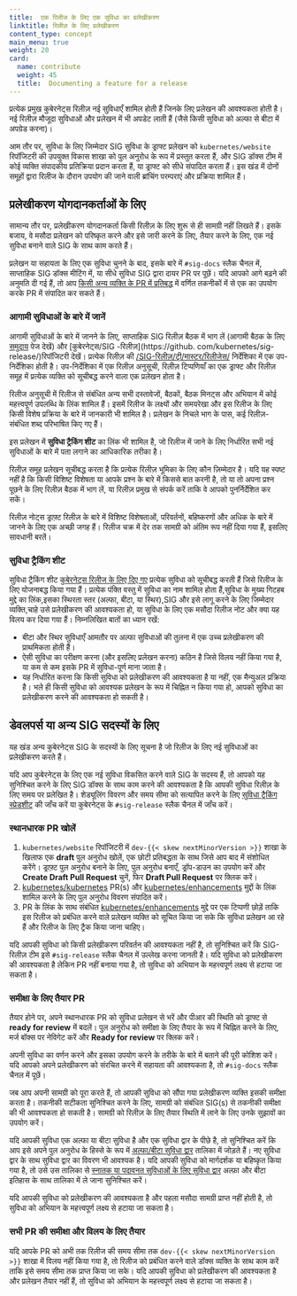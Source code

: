 ```yaml
---
title:  एक रिलीज के लिए एक सुविधा का प्रलेखीकरण
linktitle: रिलीज़ के लिए प्रलेखीकरण
content_type: concept
main_menu: true
weight: 20
card:
  name: contribute
  weight: 45
  title:  Documenting a feature for a release
---
```

<!-- overview -->

प्रत्येक प्रमुख कुबेरनेट्स रिलीज़ नई सुविधाएँ शामिल होती हैं जिनके लिए प्रलेखन की आवश्यकता होती है। नई रिलीज़ मौजूदा सुविधाओं और प्रलेखन में भी अपडेट लाती हैं (जैसे किसी सुविधा को अल्फा से बीटा में अपग्रेड करना)।

आम तौर पर, सुविधा के लिए जिम्मेदार SIG सुविधा के ड्राफ्ट प्रलेखन को `kubernetes/website` रिपॉजिटरी की उपयुक्त विकास शाखा को पुल अनुरोध के रूप में प्रस्तुत करता हैं, और SIG डॉक्स टीम में कोई व्यक्ति संपादकीय प्रतिक्रिया प्रदान करता हैं, या ड्राफ्ट को सीधे संपादित करता हैं। इस खंड में दोनों समूहों द्वारा रिलीज के दौरान उपयोग की जाने वाली ब्रांचिंग परम्पराएं और प्रक्रिया शामिल हैं।



<!-- body -->

## प्रलेखीकरण योगदानकर्ताओं के लिए

सामान्य तौर पर, प्रलेखीकरण योगदानकर्ता किसी रिलीज़ के लिए शुरू से ही सामग्री नहीं लिखते हैं।
इसके बजाय, वे मसौदा प्रलेखन को परिष्कृत करने और इसे जारी करने के लिए, तैयार करने के लिए, एक नई सुविधा बनाने वाले SIG के साथ काम करते हैं।

प्रलेखन या सहायता के लिए एक सुविधा चुनने के बाद, इसके बारे में `#sig-docs` स्लैक चैनल में, साप्ताहिक SIG डॉक्स मीटिंग में, या सीधे सुविधा SIG द्वारा दायर PR पर पूछें। यदि आपको आगे बढ़ने की अनुमति दी गई हैं, तो आप [किसी अन्य व्यक्ति के PR में प्रतिबद्ध](/docs/contribute/review/for-approvers/#commit-into-another-persons-pr) में वर्णित तकनीकों में से एक का उपयोग करके PR में संपादित कर सकते हैं।

### आगामी सुविधाओं के बारे में जानें

आगामी सुविधाओं के बारे में जानने के लिए, साप्ताहिक SIG रिलीज़ बैठक में भाग लें (आगामी बैठक के लिए [समुदाय](/community/) पेज देखें) और [कुबेरनेट्स/SIG -रिलीज़](https://github. com/kubernetes/sig-release/)रिपॉजिटरी देखें। प्रत्येक रिलीज़ की [/SIG-रिलीज़/ट्री/मास्टर/रिलीजेस/](https://github.com/kubernetes/sig-release/tree/master/releases) निर्देशिका में एक उप-निर्देशिका होती है। उप-निर्देशिका में एक रिलीज़ अनुसूची, रिलीज़ टिप्पणियाँ का एक ड्राफ्ट और रिलीज़ समूह में प्रत्येक व्यक्ति को सूचीबद्ध करने वाला एक प्रलेखन होता है।

रिलीज अनुसूची में रिलीज से संबंधित अन्य सभी दस्तावेजों, बैठकों, बैठक मिनट्स और अभियान में कोई महत्त्वपूर्ण उपलब्धि के लिंक शामिल हैं। इसमें रिलीज के लक्ष्यों और समयरेखा और इस रिलीज के लिए किसी विशेष प्रक्रिया के बारे में जानकारी भी शामिल है। प्रलेखन के निचले भाग के पास, कई रिलीज़-संबंधित शब्द परिभाषित किए गए हैं।

इस प्रलेखन में **सुविधा ट्रैकिंग शीट** का लिंक भी शामिल है, जो रिलीज में जाने के लिए निर्धारित सभी नई सुविधाओं के बारे में पता लगाने का आधिकारिक तरीका है।

रिलीज़ समूह प्रलेखन सूचीबद्ध करता है कि प्रत्येक रिलीज़ भूमिका के लिए कौन ज़िम्मेदार है। यदि यह स्पष्ट नहीं है कि किसी विशिष्ट विशेषता या आपके प्रश्न के बारे में किससे बात करनी है, तो या तो अपना प्रश्न पूछने के लिए रिलीज़ बैठक में भाग लें, या रिलीज़ प्रमुख से संपर्क करें ताकि वे आपको पुनर्निर्देशित कर सकें।

रिलीज़ नोट्स ड्राफ़्ट रिलीज़ के बारे में विशिष्ट विशेषताओं, परिवर्तनों, बहिष्करणों और अधिक के बारे में जानने के लिए एक अच्छी जगह हैं। रिलीज चक्र में देर तक सामग्री को अंतिम रूप नहीं दिया गया हैं, इसलिए सावधानी बरतें।

### सुविधा ट्रैकिंग शीट

सुविधा ट्रैकिंग शीट [कुबेरनेट्स रिलीज के लिए दिए गए](https://github.com/kubernetes/sig-release/tree/master/releases) प्रत्येक सुविधा को सूचीबद्ध करती हैं जिसे रिलीज के लिए योजनाबद्ध किया गया हैं।
प्रत्येक पंक्ति वस्तु में सुविधा का नाम शामिल होता हैं,सुविधा के मुख्य गिटहब मुद्दे का लिंक,इसका स्थिरता स्तर (अल्फा, बीटा, या स्थिर),SIG और इसे लागू करने के लिए जिम्मेदार व्यक्ति,चाहे उसे प्रलेखीकरण की आवश्यकता हो,
या सुविधा के लिए एक मसौदा रिलीज नोट और क्या यह विलय कर दिया गया हैं। निम्नलिखित बातों का ध्यान रखें:

- बीटा और स्थिर सुविधाएँ आमतौर पर अल्फा सुविधाओं की तुलना में एक उच्च प्रलेखीकरण की प्राथमिकता होती हैं।
- ऐसी सुविधा का परीक्षण करना (और इसलिए प्रलेखन करना) कठिन है जिसे विलय नहीं किया गया है, या कम से कम इसके PR में सुविधा-पूर्ण माना जाता है।
- यह निर्धारित करना कि किसी सुविधा को प्रलेखीकरण की आवश्यकता है या नहीं, एक मैन्युअल प्रक्रिया है। भले ही किसी सुविधा को आवश्यक प्रलेखन के रूप में चिह्नित न किया गया हो, आपको सुविधा का प्रलेखीकरण करने की आवश्यकता हो सकती है।

## डेवलपर्स या अन्य SIG सदस्यों के लिए

यह खंड अन्य कुबेरनेट्स SIG के सदस्यों के लिए सूचना है जो रिलीज के लिए नई सुविधाओं का प्रलेखीकरण करते हैं।

यदि आप कुबेरनेट्स के लिए एक नई सुविधा विकसित करने वाले SIG के सदस्य हैं, तो आपको यह सुनिश्चित करने के लिए SIG डॉक्स के साथ काम करने की आवश्यकता है कि आपकी सुविधा रिलीज़ के लिए समय पर प्रलेखित है। शेड्यूलिंग विवरण और समय सीमा को सत्यापित करने के लिए [सुविधा ट्रैकिंग स्प्रेडशीट](https://github.com/kubernetes/sig-release/tree/master/releases) की जाँच करें या कुबेरनेट्स के `#sig-release` स्लैक चैनल में जाँच करें।

### स्थानधारक PR खोलें

1. `kubernetes/website` रिपॉजिटरी में `dev-{{< skew nextMinorVersion >}}` शाखा के खिलाफ एक **draft** पुल अनुरोध खोलें, एक छोटी प्रतिबद्धता के साथ जिसे आप बाद में संशोधित करेंगे। ड्राफ़्ट पुल अनुरोध बनाने के लिए, पुल अनुरोध बनाएँ, ड्रॉप-डाउन का उपयोग करें और **Create Draft Pull Request** चुनें, फिर **Draft Pull Request** पर क्लिक करें।
2. [kubernetes/kubernetes](https://github.com/kubernetes/kubernetes) PR(s) और [kubernetes/enhancements](https://github.com/kubernetes/enhancements) मुद्दों के लिंक शामिल करने के लिए पुल अनुरोध विवरण संपादित करें।
3. PR के लिंक के साथ संबंधित [kubernetes/enhancements](https://github.com/kubernetes/enhancements) मुद्दे पर एक टिप्पणी छोड़ें ताकि इस रिलीज को प्रबंधित करने वाले प्रलेखन व्यक्ति को सूचित किया जा सके कि सुविधा प्रलेखन आ रहे हैं और रिलीज के लिए ट्रैक किया जाना चाहिए।

यदि आपकी सुविधा को किसी प्रलेखीकरण परिवर्तन की आवश्यकता नहीं है, तो सुनिश्चित करें कि SIG-रिलीज़ टीम इसे `#sig-release` स्लैक चैनल में उल्लेख करना जानती है। यदि सुविधा को प्रलेखीकरण की आवश्यकता है लेकिन PR नहीं बनाया गया है, तो सुविधा को अभियान के महत्त्वपूर्ण लक्ष्य से हटाया जा सकता है।

### समीक्षा के लिए तैयार PR

तैयार होने पर, अपने स्थानधारक PR को सुविधा प्रलेखन से भरें और पीआर की स्थिति को ड्राफ्ट से **ready for review** में बदलें। पुल अनुरोध को समीक्षा के लिए तैयार के रूप में चिह्नित करने के लिए, मर्ज बॉक्स पर नेविगेट करें और **Ready for review** पर क्लिक करें। 

अपनी सुविधा का वर्णन करने और इसका उपयोग करने के तरीके के बारे में बताने की पूरी कोशिश करें। यदि आपको अपने प्रलेखीकरण को संरचित करने में सहायता की आवश्यकता है, तो `#sig-docs` स्लैक चैनल में पूछें।

जब आप अपनी सामग्री को पूरा करते हैं, तो आपकी सुविधा को सौंपा गया प्रलेखीकरण व्यक्ति इसकी समीक्षा करता है।
तकनीकी सटीकता सुनिश्चित करने के लिए, सामग्री को संबंधित SIG(s) से तकनीकी समीक्षा की भी आवश्यकता हो सकती है।
सामग्री को रिलीज़ के लिए तैयार स्थिति में लाने के लिए उनके सुझावों का उपयोग करें।

यदि आपकी सुविधा एक अल्फा या बीटा सुविधा है और एक सुविधा द्वार के पीछे है, तो सुनिश्चित करें कि आप इसे अपने पुल अनुरोध के हिस्से के रूप में [अल्फा/बीटा सुविधा द्वार](/docs/reference/command-line-tools-reference/feature-gates/#feature-gates-for-alpha-or-beta-features) तालिका में जोड़ते हैं। नए सुविधा द्वार के साथ सुविधा द्वार का विवरण भी आवश्यक है। यदि आपकी सुविधा को मार्गदर्शक या बहिष्कृत किया गया है, तो उसे उस तालिका से [स्नातक या पदावनत सुविधाओं के लिए सुविधा द्वार](/docs/reference/command-line-tools-reference/feature-gates/#feature-gates-for-graduated-or-deprecated-features) अल्फ़ा और बीटा इतिहास के साथ तालिका में ले जाना सुनिश्चित करें।

यदि आपकी सुविधा को प्रलेखीकरण की आवश्यकता है और पहला मसौदा सामग्री प्राप्त नहीं होती है, तो सुविधा को अभियान के महत्त्वपूर्ण लक्ष्य से हटाया जा सकता है।

### सभी PR की समीक्षा और विलय के लिए तैयार

यदि आपके PR को अभी तक रिलीज की समय सीमा तक `dev-{{< skew nextMinorVersion >}}` शाखा में विलय नहीं किया गया है, तो रिलीज को प्रबंधित करने वाले डॉक्स व्यक्ति के साथ काम करें ताकि इसे समय सीमा तक प्राप्त किया जा सके। यदि आपकी सुविधा को प्रलेखीकरण की आवश्यकता है और प्रलेखन तैयार नहीं हैं, तो सुविधा को अभियान के महत्त्वपूर्ण लक्ष्य से हटाया जा सकता है।